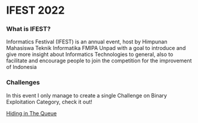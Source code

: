 # IFEST 2022

### What is IFEST?

Informatics Festival (IFEST) is an annual event, host by Himpunan Mahasiswa Teknik Informatika FMIPA Unpad with a goal to introduce and give more insight about Informatics Technologies to general, also to facilitate and encourage people to join the competition for the improvement of Indonesia

### Challenges

In this event I only manage to create a single Challenge on Binary Exploitation Category, check it out!

[Hiding in The Queue](./Hiding%20in%20the%20Queue/)